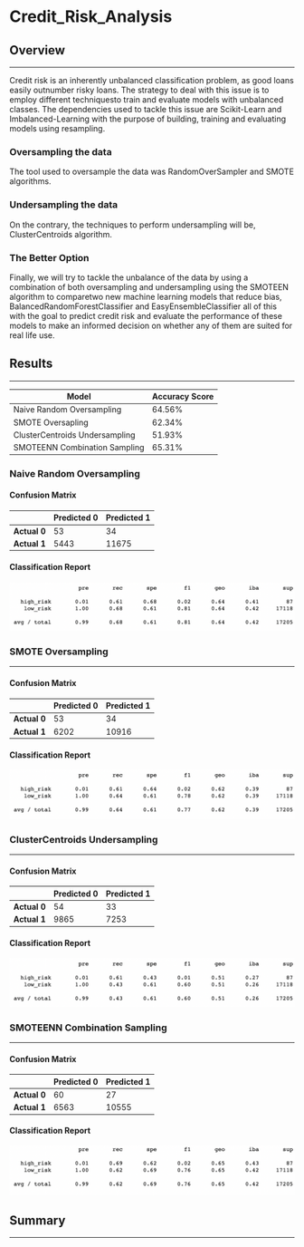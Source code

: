 # Credit_Risk_Analysis

## Overview
---
Credit risk is an inherently unbalanced classification problem, as good loans easily outnumber risky loans. The strategy to deal with this issue is to employ different techniquesto train and evaluate models with unbalanced classes. The dependencies used to tackle this issue are Scikit-Learn and Imbalanced-Learning with the purpose of building, training and evaluating models using resampling.

### Oversampling the data
The tool used to oversample the data was RandomOverSampler and SMOTE algorithms.

### Undersampling the data
On the contrary, the techniques to perform undersampling will be, ClusterCentroids algorithm.

### The Better Option
Finally, we will try to tackle the unbalance of the data by using a combination of both oversampling and undersampling using the SMOTEEN algorithm to comparetwo new machine learning models that reduce bias, BalancedRandomForestClassifier and EasyEnsembleClassifier all of this with the goal to predict credit risk and evaluate the performance of these models to make an informed decision on whether any of them are suited for real life use.

## Results
---

| **Model** | **Accuracy Score**| 
|-----------|----------------|
| Naive Random Oversampling       |64.56%|
| SMOTE Oversapling               |62.34%|
| ClusterCentroids Undersampling  |51.93%|
| SMOTEENN Combination Sampling   |65.31%|
### Naive Random Oversampling
#### Confusion Matrix
|                |**Predicted 0**|**Predicted 1**|
|----------------|---------------|---------------|
|**Actual 0**    |53             |34             |
|**Actual 1**    |5443           |11675          |

#### Classification Report
![classification_report_naive](https://github.com/carloshgalvan95/Credit_Risk_Analysis/blob/main/Resources/classification_report_naive.png)

### SMOTE Oversampling
---
#### Confusion Matrix
|                |**Predicted 0**|**Predicted 1**|
|----------------|---------------|---------------|
|**Actual 0**    |53             |34             |
|**Actual 1**    |6202           |10916          |
#### Classification Report
![classification_report_oversampling](https://github.com/carloshgalvan95/Credit_Risk_Analysis/blob/main/Resources/classification_report_oversampling.png)

### ClusterCentroids Undersampling
---
#### Confusion Matrix
|                |**Predicted 0**|**Predicted 1**|
|----------------|---------------|---------------|
|**Actual 0**    |54             |33             |
|**Actual 1**    |9865           |7253           |
#### Classification Report
![classification_report_undersampling](https://github.com/carloshgalvan95/Credit_Risk_Analysis/blob/main/Resources/classification_report_undersampling.png)
### SMOTEENN Combination Sampling
---
#### Confusion Matrix
|                |**Predicted 0**|**Predicted 1**|
|----------------|---------------|---------------|
|**Actual 0**    |60             |27             |
|**Actual 1**    |6563           |10555          |
#### Classification Report
![classification_report_combined](https://github.com/carloshgalvan95/Credit_Risk_Analysis/blob/main/Resources/classification_report_combined.png)

## Summary
---
